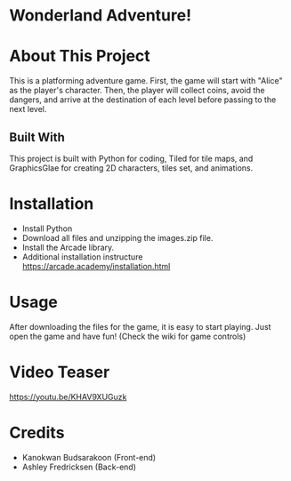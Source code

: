 # Wonderland Adventure!

# About This Project
This is a platforming adventure game. First, the game will start with "Alice" as the player's character. Then, the player will collect coins, avoid the dangers, and arrive at the destination of each level before passing to the next level. 
## Built With
This project is built with Python for coding, Tiled for tile maps, and GraphicsGlae for creating 2D characters, tiles set, and animations.

# Installation
- Install Python
- Download all files and unzipping the images.zip file.
- Install the Arcade library.
- Additional installation instructure  https://arcade.academy/installation.html

# Usage
After downloading the files for the game, it is easy to start playing. Just open the game and have fun!
(Check the wiki for game controls)

# Video Teaser
https://youtu.be/KHAV9XUGuzk

# Credits
- Kanokwan Budsarakoon (Front-end)
- Ashley Fredricksen (Back-end)
